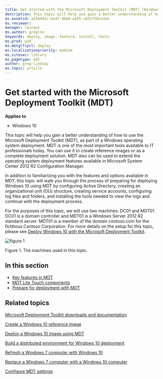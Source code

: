 ```yaml
---
title: Get started with the Microsoft Deployment Toolkit (MDT) (Windows 10)
description: This topic will help you gain a better understanding of how to use the Microsoft Deployment Toolkit (MDT), as part of a Windows operating system deployment.
ms.assetid: a256442c-be47-4bb9-a105-c831f58ce3ee
ms.reviewer: 
manager: laurawi
ms.author: greglin
keywords: deploy, image, feature, install, tools
ms.prod: w10
ms.mktglfcycl: deploy
ms.localizationpriority: medium
ms.sitesec: library
ms.pagetype: mdt
author: greg-lindsay
ms.topic: article
---
```


# Get started with the Microsoft Deployment Toolkit (MDT)

**Applies to**
-   Windows 10

This topic will help you gain a better understanding of how to use the Microsoft Deployment Toolkit (MDT), as part of a Windows operating system deployment. MDT is one of the most important tools available to IT professionals today. You can use it to create reference images or as a complete deployment solution. MDT also can be used to extend the operating system deployment features available in Microsoft System Center 2012 R2 Configuration Manager.

In addition to familiarizing you with the features and options available in MDT, this topic will walk you through the process of preparing for deploying Windows 10 using MDT by configuring Active Directory, creating an organizational unit (OU) structure, creating service accounts, configuring log files and folders, and installing the tools needed to view the logs and continue with the deployment process.

For the purposes of this topic, we will use two machines: DC01 and MDT01. DC01 is a domain controller and MDT01 is a Windows Server 2012 R2 standard server. MDT01 is a member of the domain contoso.com for the fictitious Contoso Corporation. For more details on the setup for this topic, please see 
[Deploy Windows 10 with the Microsoft Deployment Toolkit](deploy-windows-10-with-the-microsoft-deployment-toolkit.md#proof).

![figure 1](../images/mdt-05-fig01.png)

Figure 1. The machines used in this topic.

## In this section

-   [Key features in MDT](key-features-in-mdt.md)
-   [MDT Lite Touch components](mdt-lite-touch-components.md)
-   [Prepare for deployment with MDT](prepare-for-windows-deployment-with-mdt.md)

## Related topics

[Microsoft Deployment Toolkit downloads and documentation](https://go.microsoft.com/fwlink/p/?LinkId=618117)

[Create a Windows 10 reference image](create-a-windows-10-reference-image.md)

[Deploy a Windows 10 image using MDT](deploy-a-windows-10-image-using-mdt.md)

[Build a distributed environment for Windows 10 deployment](build-a-distributed-environment-for-windows-10-deployment.md)

[Refresh a Windows 7 computer with Windows 10](refresh-a-windows-7-computer-with-windows-10.md)

[Replace a Windows 7 computer with a Windows 10 computer](replace-a-windows-7-computer-with-a-windows-10-computer.md)

[Configure MDT settings](configure-mdt-settings.md)
